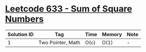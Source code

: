 # [Leetcode 633 - Sum of Square Numbers](https://leetcode.com/problems/sum-of-square-numbers/)

| Solution ID | Tag | Time | Memory | Note |
| ----------- | --- | ---- | ------ | ---- |
| 1 | Two Pointer, Math | O(c) | O(1) | - |
